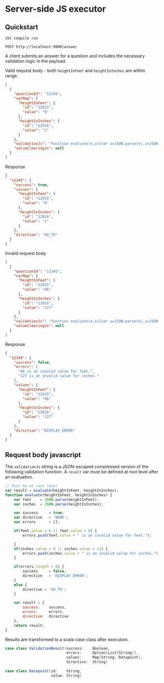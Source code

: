 # Server-side JS executor

## Quickstart

```
sbt compile run
```

```
POST http://localhost:9000/answer
```

A client submits an answer for a question and includes the necessary validation logic in the payload.

Valid request body - both ```heightInFeet``` and ```heightInInches``` are within range.

```json
[
  {
    "questionId": "12345",
    "varMap": {
      "heightInFeet": {
        "id": "12015",
        "value": "6"
      },
      "heightInInches": {
        "id": "12016",
        "value": "1"
      }
    },
    "validationJs": "function evaluate(e,a){var u=JSON.parse(e),v=JSON.parse(a),l=!0,r=\"NONE\",s=[];return(u.value<0||u.value>8)&&s.push(u.value+\" is an invalid value for feet.\"),(v.value<0||v.value>12)&&s.push(v.value+\" is an invalid value for inches.\"),s.length>0?(l=!1,r=\"DISPLAY_ERROR\"):r=\"GO_TO\",{success:l,errors:s,directive:r}}var result=evaluate(heightInFeet,heightInInches);",
    "valueClearingJs": null
  }
]
```

Response

```json
{
  "12345": {
    "success": true,
    "values": {
      "heightInFeet": {
        "id": "12015",
        "value": "6"
      },
      "heightInInches": {
        "id": "12016",
        "value": "1"
      }
    },
    "directive": "GO_TO"
  }
}
```

Invalid request body

```json
[
  {
    "questionId": "12345",
    "varMap": {
      "heightInFeet": {
        "id": "12015",
        "value": "66"
      },
      "heightInInches": {
        "id": "12016",
        "value": "127"
      }
    },
    "validationJs": "function evaluate(e,a){var u=JSON.parse(e),v=JSON.parse(a),l=!0,r=\"NONE\",s=[];return(u.value<0||u.value>8)&&s.push(u.value+\" is an invalid value for feet.\"),(v.value<0||v.value>12)&&s.push(v.value+\" is an invalid value for inches.\"),s.length>0?(l=!1,r=\"DISPLAY_ERROR\"):r=\"GO_TO\",{success:l,errors:s,directive:r}}var result=evaluate(heightInFeet,heightInInches);",
    "valueClearingJs": null
  }
]
```

Response

```json
{
  "12345": {
    "success": false,
    "errors": [
      "66 is an invalid value for feet.",
      "127 is an invalid value for inches."
    ],
    "values": {
      "heightInFeet": {
        "id": "12015",
        "value": "66"
      },
      "heightInInches": {
        "id": "12016",
        "value": "127"
      }
    },
    "directive": "DISPLAY_ERROR"
  }
}
```

## Request body javascript

The ```validationJs``` string is a JSON-escaped compressed version of the following validation function. A ```result``` var must be defined at root level after an evaluation.

```javascript
// Must be at root level
var result = evaluate(heightInFeet, heightInInches);
function evaluate(heightInFeet, heightInInches) {
    var feet    = JSON.parse(heightInFeet);
    var inches  = JSON.parse(heightInInches);

    var success     = true;
    var directive   = 'NONE';
    var errors      = [];

    if(feet.value < 0 || feet.value > 8) {
        errors.push(feet.value + " is an invalid value for feet.");

    }
    if(inches.value < 0 || inches.value > 12) {
        errors.push(inches.value + " is an invalid value for inches.");
    }

    if(errors.length > 0) {
        success     = false;
        directive   = 'DISPLAY_ERROR';
    }
    else {
        directive = 'GO_TO';
    }

    var result = {
        success:    success,
        errors:     errors,
        directive:  directive
    };
    return result;
}
```

Results are transformed to a scala case class after execution.

```scala
case class ValidationResult(success:    Boolean,
                            errors:     Option[List[String]],
                            values:     Map[String, Datapoint],
                            directive:  String)
                            
case class Datapoint(id:    String,
                     value: String)
```